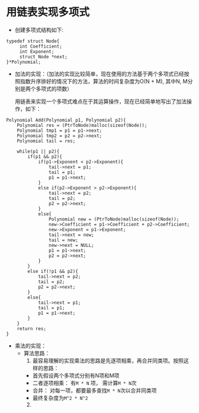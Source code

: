 # 用链表实现多项式
- 创建多项式结构如下:
```
typedef struct Node{
	 int Coefficient;
	 int Exponent;
	 struct Node *next;
}*Polynomial;

```
- 加法的实现：（加法的实现比较简单，现在使用的方法基于两个多项式已经按照指数升序排好的情况下的方法，算法的时间复杂度为O(N + M), 
其中N, M分别是两个多项式的项数）


    用链表来实现一个多项式难点在于其运算操作，现在已经简单地写出了加法操作，如下：
```
Polynomial Add(Polynomial p1, Polynomial p2){
	Polynomial res = (PtrToNode)malloc(sizeof(Node));
	Polynomial tmp1 = p1 = p1->next;
	Polynomial tmp2 = p2 = p2->next;
	Polynomial tail = res;

	while(p1 || p2){
		if(p1 && p2){
			if(p1->Exponent < p2->Exponent){
				tail->next = p1;
				tail = p1;
				p1 = p1->next;
			}
			else if(p2->Exponent > p2->Exponent){
				tail->next = p2;
				tail = p2;
				p2 = p2->next;
			}
			else{
				Polynomial new = (PtrToNode)malloc(sizeof(Node));
				new->Coefficient = p1->Coefficient + p2->Coefficient;
				new->Exponent = p1->Exponent;
				tail->next = new;
				tail = new;
				new->next = NULL;
				p1 = p1->next;
				p2 = p2->next;
			}
		}
		else if(!p1 && p2){
			tail->next = p2;
			tail = p2;
			p2 = p2->next;
		}
		else{
			tail->next = p1;
			tail = p1;
			p1 = p1->next;
		}
	}
	return res;
}    
```

- 乘法的实现：
  + 算法思路： 
    1. 最容易理解的实现乘法的思路是先逐项相乘，再合并同类项。按照这样的思路：
      + 首先假设两个多项式分别有N项和M项
      + 二者逐项相乘： 有`M * N` 项， 需计算`M * N`次
      + 合并： 对每一项，都要最多查找`M * N`次以合并同类项
      + 最终复杂度为`M^2 * N^2`
    2. 
